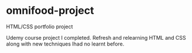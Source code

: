 # omnifood-project
HTML/CSS portfolio project 

Udemy course project I completed. Refresh and relearning HTML and CSS along with new techniques Ihad no learnt before.
